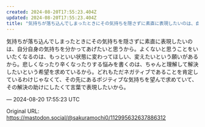 ```yaml
---
created: 2024-08-20T17:55:23.404Z
updated: 2024-08-20T17:55:23.404Z
title: "気持ちが落ち込んでしまったときにその気持ちを隠さずに素直に表現したいのは、自分自[...]"
---
```


<p>気持ちが落ち込んでしまったときにその気持ちを隠さずに素直に表現したいのは、自分自身の気持ちを分かってあげたいと思うから。よくないと思うことをいいたくなるのは、もっといい状態に変わってほしい、変えたいという願いがあるから。悲しくなったり辛くなったりする悩みを書くのは、ちゃんと理解して解決したいという希望を求めているから。どれもただネガティブであることを肯定しているわけじゃなくて、その先にあるポジティブな気持ちを望んで求めていて、その解決の助けにしたくて言葉で表現したいから。</p>

&mdash; 2024-08-20 17:55:23 UTC

Original URL: https://mastodon.social/@sakuramochi0/112995632637886312
